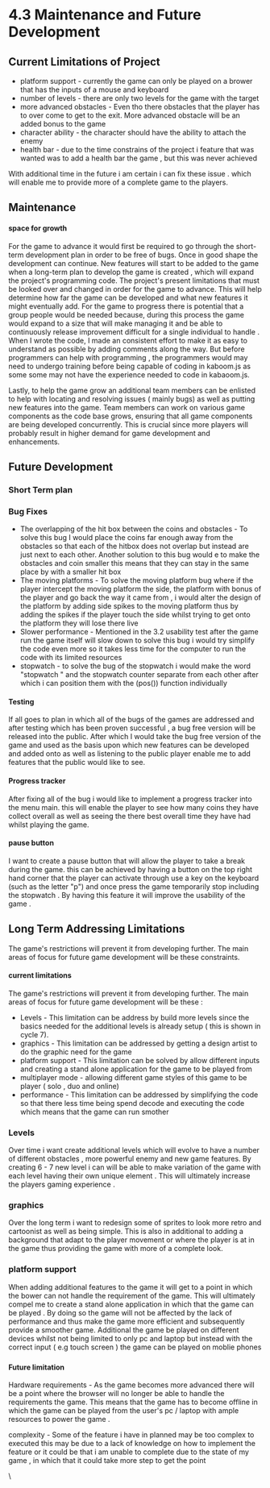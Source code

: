 # 4.3 Maintenance and Future Development

## Current Limitations of Project

* platform support - currently the game can only be played on a brower that has the inputs of a mouse and keyboard
* number of levels - there are only two levels for the game with the target&#x20;
* more advanced obstacles - Even tho there obstacles that the player has to over come to get to the exit. More advanced obstacle will be an added bonus to the game&#x20;
* character ability - the character should have the ability to attach the enemy&#x20;
* health bar - due to the time constrains of the project i feature that was wanted was to add a health bar the game , but this was never achieved&#x20;

With additional time in the future i am certain i can fix these issue . which will enable me to provide more of a complete game to the players.&#x20;

## Maintenance



#### space for growth&#x20;

For the game to advance it would first be required to go through the short-term development plan in order to be free of bugs. Once in good shape the development can continue. New features will start to be added to the game when a long-term plan to develop the game is created , which will expand the project's programming code. The project's present limitations that must be looked over and changed in order for the game to advance. This will help determine how far the game can be developed and what new features it might eventually add. For the game to progress there is potential that a group people would be needed because, during this process the game would expand to a size that will make managing it and be able to continuously  release improvement   difficult for a single individual to handle . When I wrote the code, I made an consistent effort to make it as easy to understand as possible by adding comments along the way. But before programmers  can help with programming , the programmers would  may need to undergo training before being capable of coding in kaboom.js  as some some may not have the experience needed to code in kabaoom.js.

Lastly, to help the game grow an additional team members can be enlisted to help with locating and resolving issues ( mainly bugs) as well as putting new features into the game. Team members can work on various game components as the code base grows, ensuring that all game components are being developed concurrently. This is crucial since more players will probably result in higher demand for game development and enhancements.&#x20;

## Future Development

### Short Term plan&#x20;

### Bug Fixes&#x20;

* The overlapping of the hit box between the coins and obstacles - To solve this bug I would place the coins far enough away from the obstacles so that each of the hitbox does not overlap but instead are just next to each other. Another solution to this bug would e to make the obstacles and coin smaller this means that they can stay in the same place by with a smaller hit box
* The moving platforms - To solve the moving platform bug where if the player intercept the moving platform the side, the platform with bonus of the player and go back the way it came from , i would alter the design of the platform by adding side spikes to the moving platform thus by adding the spikes if the player touch the side whilst trying to get onto the platform they will lose there live
* Slower performance - Mentioned in the 3.2 usability test after the game run the game itself will slow down to solve this bug i would try simplify the code even more so it takes less time for the computer to run the code with its limited resources
* stopwatch - to solve the bug of the stopwatch i would make the word "stopwatch " and the stopwatch counter  separate from each other after which i can position them with the (pos()) function individually

#### &#x20;Testing

If all goes to plan in which all of the bugs of the games are addressed and after testing which has been proven successful , a bug free version will be released into the public. After which I would take the bug free version of the game and used  as the basis upon which new features can be developed and added onto as well as listening to the public player enable me to add features that the public would like to see.

#### Progress tracker

After fixing all of the bug i would like to implement a progress tracker into the menu main. this will enable the player to see how many coins they have collect overall as well as  seeing the there best overall time they have had whilst playing the game.



#### pause button&#x20;

I want to create a pause button that will allow the player to take a break during the game. this can be achieved by having a button on the top right hand corner that the player can activate through use a key on the keyboard (such as the letter "p") and once press the game temporarily stop including the stopwatch  . By having this feature it will improve the usability of the game .



## Long Term  Addressing Limitations

The game's restrictions will prevent it from developing further. The main areas of focus for future game development will be these constraints.

#### current limitations

The game's restrictions will prevent it from developing further. The main areas of focus for future game development will be these :

* Levels - This limitation can be address by build more levels since the basics needed for the additional levels is already setup ( this is shown in cycle 7).
* graphics - This limitation can be addressed by getting a design artist to do  the graphic need for the game&#x20;
* platform support - This limitation can be solved by allow different inputs and creating a stand alone application for the game to be played from
* multiplayer mode - allowing different game styles  of this game  to be player ( solo , duo and online)
* performance - This limitation can be addressed by simplifying the code so that there less time being spend decode and executing the code which means that the game can run smother



### Levels

Over time i want create  additional levels which will evolve to have a number of different obstacles , more powerful enemy and new game features. By creating 6 - 7 new level i can will be able to make variation of the game with each level having their own unique element . This will ultimately increase the players gaming experience .



### graphics

Over the long term i want to redesign some of sprites to look more retro and cartoonist as well as being simple. This is also in additional to adding a background that adapt to the player movement or where the player is at in the game thus providing the game with more of a complete look.&#x20;

### platform support

When adding additional features to the game it will get to a point in which the bower can not handle the requirement of the game. This will ultimately compel me to create a stand alone application in which that the game can be played . By doing so the game will not be affected by the lack of performance and thus make the game more efficient and subsequently provide a smoother game. Additional the game be played on different devices whilst not being limited to only pc and laptop but instead with the correct input ( e.g touch screen ) the game can be played on moblie phones&#x20;

### &#x20;&#x20;





#### Future limitation&#x20;



Hardware  requirements - As the game becomes more advanced there will be a point where the browser will no longer be able to handle the requirements the game. This means that the game has to become offline in which the game can be played from the user's pc / laptop with ample resources to power the game .



complexity - Some of the feature i have in planned may be too complex to executed this may be due to a lack of knowledge on how to implement the feature or it could be that i am unable to complete due to the state of my game , in which that it could take more step to get the point

\




